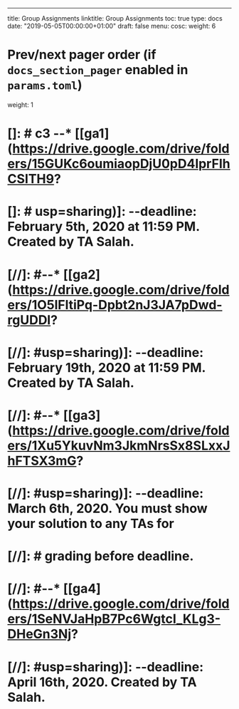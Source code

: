 ---
title: Group Assignments
linktitle: Group Assignments
toc: true
type: docs
date: "2019-05-05T00:00:00+01:00"
draft: false
menu:
  cosc:
    weight: 6

# Prev/next pager order (if `docs_section_pager` enabled in `params.toml`)
weight: 1
# <!---  #  --*   Group Assignment requirements and deadline -->
# []: # c3  --*   [[ga1](https://drive.google.com/drive/folders/15GUKc6oumiaopDjU0pD4lprFIhCSITH9?
# []: # usp=sharing)]: --deadline: February 5th, 2020 at 11:59 PM. Created by TA Salah.
# [//]: #--*   [[ga2](https://drive.google.com/drive/folders/1O5lFltiPq-Dpbt2nJ3JA7pDwd-rgUDDl?
# [//]: #usp=sharing)]: --deadline: February 19th, 2020 at 11:59 PM. Created by TA Salah.
# [//]: #--*   [[ga3](https://drive.google.com/drive/folders/1Xu5YkuvNm3JkmNrsSx8SLxxJhFTSX3mG?
# [//]: #usp=sharing)]: --deadline: March 6th, 2020\. You must show your solution to any TAs for
# [//]: # grading before deadline.
# [//]: #--*   [[ga4](https://drive.google.com/drive/folders/1SeNVJaHpB7Pc6WgtcI_KLg3-DHeGn3Nj?
# [//]: #usp=sharing)]: --deadline: April 16th, 2020\. Created by TA Salah. 